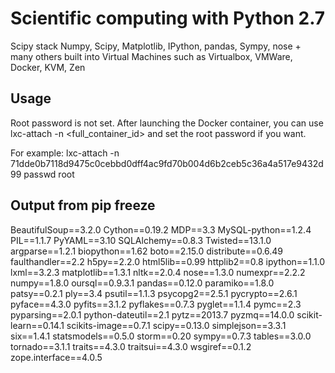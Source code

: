 Scientific computing with Python 2.7
====================================

Scipy stack Numpy, Scipy, Matplotlib, IPython, pandas, Sympy, nose + many others built into Virtual Machines such as Virtualbox, VMWare, Docker, KVM, Zen

Usage
-----

Root password is not set.  After launching the Docker container, you can use lxc-attach -n <full_container_id> and set the root password if you want.

For example:
lxc-attach -n 71dde0b7118d9475c0cebbd0dff4ac9fd70b004d6b2ceb5c36a4a517e9432d99
passwd root

Output from pip freeze
----------------------

BeautifulSoup==3.2.0
Cython==0.19.2
MDP==3.3
MySQL-python==1.2.4
PIL==1.1.7
PyYAML==3.10
SQLAlchemy==0.8.3
Twisted==13.1.0
argparse==1.2.1
biopython==1.62
boto==2.15.0
distribute==0.6.49
faulthandler==2.2
h5py==2.2.0
html5lib==0.99
httplib2==0.8
ipython==1.1.0
lxml==3.2.3
matplotlib==1.3.1
nltk==2.0.4
nose==1.3.0
numexpr==2.2.2
numpy==1.8.0
oursql==0.9.3.1
pandas==0.12.0
paramiko==1.8.0
patsy==0.2.1
ply==3.4
psutil==1.1.3
psycopg2==2.5.1
pycrypto==2.6.1
pyface==4.3.0
pyfits==3.1.2
pyflakes==0.7.3
pyglet==1.1.4
pymc==2.3
pyparsing==2.0.1
python-dateutil==2.1
pytz==2013.7
pyzmq==14.0.0
scikit-learn==0.14.1
scikits-image==0.7.1
scipy==0.13.0
simplejson==3.3.1
six==1.4.1
statsmodels==0.5.0
storm==0.20
sympy==0.7.3
tables==3.0.0
tornado==3.1.1
traits==4.3.0
traitsui==4.3.0
wsgiref==0.1.2
zope.interface==4.0.5
